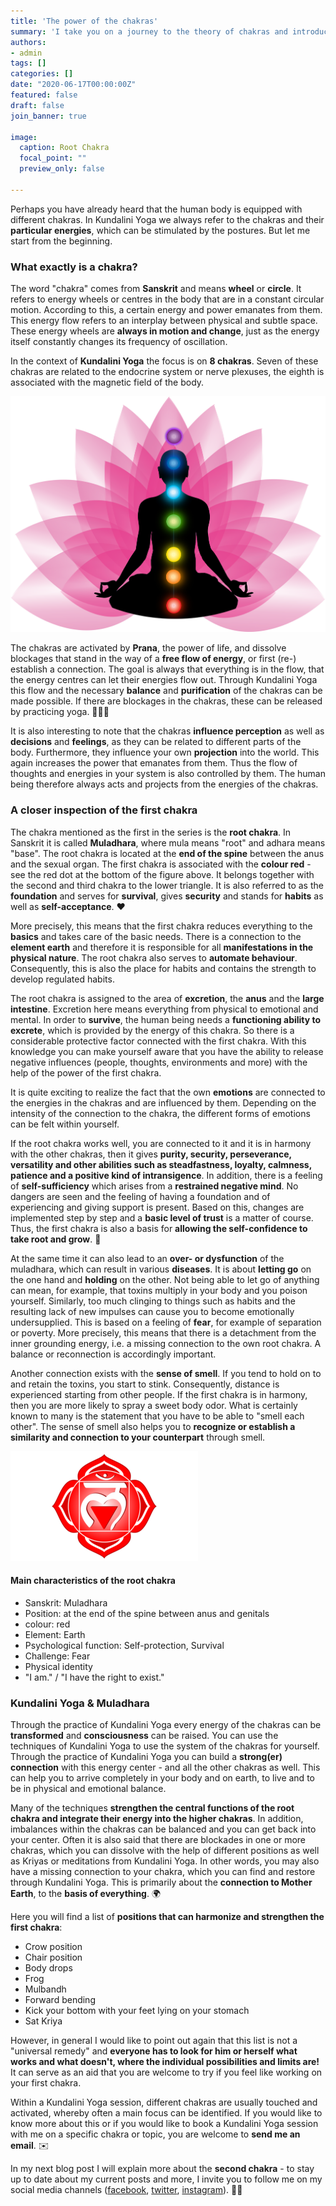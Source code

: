 ```yaml
---
title: 'The power of the chakras'
summary: 'I take you on a journey to the theory of chakras and introduce you to the first chakra "Muladhara". Be excited to get to know and understand the specific energy that this chakra produces.'
authors: 
- admin
tags: []
categories: []
date: "2020-06-17T00:00:00Z"
featured: false
draft: false
join_banner: true

image:
  caption: Root Chakra
  focal_point: ""
  preview_only: false

---
```


Perhaps you have already heard that the human body is equipped with different chakras. In Kundalini Yoga we always refer to the chakras and their **particular energies**, which can be stimulated by the postures. But let me start from the beginning. 

### What exactly is a chakra?

The word "chakra" comes from **Sanskrit** and means **wheel** or **circle**. It refers to energy wheels or centres in the body that are in a constant circular motion. According to this, a certain energy and power emanates from them. This energy flow refers to an interplay between physical and subtle space. These energy wheels are **always in motion and change**, just as the energy itself constantly changes its frequency of oscillation. 

In the context of **Kundalini Yoga** the focus is on **8 chakras**. Seven of these chakras are related to the endocrine system or nerve plexuses, the eighth is associated with the magnetic field of the body.

![7 Chakras](all_chakras_neutral.png)

The chakras are activated by **Prana**, the power of life, and dissolve blockages that stand in the way of a **free flow of energy**, or first (re-) establish a connection. The goal is always that everything is in the flow, that the energy centres can let their energies flow out. Through Kundalini Yoga this flow and the necessary **balance** and **purification** of the chakras can be made possible. If there are blockages in the chakras, these can be released by practicing yoga. 🧘🏽‍♂️

It is also interesting to note that the chakras **influence perception** as well as **decisions** and **feelings**, as they can be related to different parts of the body. Furthermore, they influence your own **projection** into the world. This again increases the power that emanates from them. Thus the flow of thoughts and energies in your system is also controlled by them. The human being therefore always acts and projects from the energies of the chakras. 

### A closer inspection of the first chakra

The chakra mentioned as the first in the series is the **root chakra**. In Sanskrit it is called **Muladhara**, where mula means "root" and adhara means "base". The root chakra is located at the **end of the spine** between the anus and the sexual organ. The first chakra is associated with the **colour red** - see the red dot at the bottom of the figure above. It belongs together with the second and third chakra to the lower triangle. 
It is also referred to as the **foundation** and serves for **survival**, gives **security** and stands for **habits** as well as **self-acceptance**. ❤️

More precisely, this means that the first chakra reduces everything to the **basics** and takes care of the basic needs. There is a connection to the **element earth** and therefore it is responsible for all **manifestations in the physical nature**.
The root chakra also serves to **automate behaviour**. Consequently, this is also the place for habits and contains the strength to develop regulated habits. 

The root chakra is assigned to the area of **excretion**, the **anus** and the **large intestine**. Excretion here means everything from physical to emotional and mental. 
In order to **survive**, the human being needs a **functioning ability to excrete**, which is provided by the energy of this chakra. So there is a considerable protective factor connected with the first chakra. With this knowledge you can make yourself aware that you have the ability to release negative influences (people, thoughts, environments and more) with the help of the power of the first chakra.

It is quite exciting to realize the fact that the own **emotions** are connected to the energies in the chakras and are influenced by them. Depending on the intensity of the connection to the chakra, the different forms of emotions can be felt within yourself. 

If the root chakra works well, you are connected to it and it is in harmony with the other chakras, then it gives **purity, security, perseverance, versatility and other abilities such as steadfastness, loyalty, calmness, patience and a positive kind of intransigence**. In addition, there is a feeling of **self-sufficiency** which arises from a **restrained negative mind**. No dangers are seen and the feeling of having a foundation and of experiencing and giving support is present. Based on this, changes are implemented step by step and a **basic level of trust** is a matter of course. Thus, the first chakra is also a basis for **allowing the self-confidence to take root and grow**. 🌱

At the same time it can also lead to an **over- or dysfunction** of the muladhara, which can result in various **diseases**. It is about **letting go** on the one hand and **holding** on the other. Not being able to let go of anything can mean, for example, that toxins multiply in your body and you poison yourself. Similarly, too much clinging to things such as habits and the resulting lack of new impulses can cause you to become emotionally undersupplied. This is based on a feeling of **fear**, for example of separation or poverty. More precisely, this means that there is a detachment from the inner grounding energy, i.e. a missing connection to the own root chakra. 
A balance or reconnection is accordingly important.

Another connection exists with the **sense of smell**. If you tend to hold on to and retain the toxins, you start to stink. Consequently, distance is experienced starting from other people. If the first chakra is in harmony, then you are more likely to spray a sweet body odor. What is certainly known to many is the statement that you have to be able to "smell each other". The sense of smell also helps you to **recognize or establish a similarity and connection to your counterpart** through smell. 

![root-chakra](root_chakra_2.png)

#### Main characteristics of the root chakra

- Sanskrit: Muladhara
- Position: at the end of the spine between anus and genitals
- colour: red
- Element: Earth
- Psychological function: Self-protection, Survival
- Challenge: Fear
- Physical identity
- "I am." / "I have the right to exist."

### Kundalini Yoga & Muladhara

Through the practice of Kundalini Yoga every energy of the chakras can be **transformed** and **consciousness** can be raised. You can use the techniques of Kundalini Yoga to use the system of the chakras for yourself. 
Through the practice of Kundalini Yoga you can build a **strong(er) connection** with this energy center - and all the other chakras as well. This can help you to arrive completely in your body and on earth, to live and to be in physical and emotional balance. 

Many of the techniques **strengthen the central functions of the root chakra and integrate their energy into the higher chakras**. In addition, imbalances within the chakras can be balanced and you can get back into your center. Often it is also said that there are blockades in one or more chakras, which you can dissolve with the help of different positions as well as Kriyas or meditations from Kundalini Yoga. In other words, you may also have a missing connection to your chakra, which you can find and restore through Kundalini Yoga. This is primarily about the **connection to Mother Earth**, to the **basis of everything**. 🌍

Here you will find a list of **positions that can harmonize and strengthen the first chakra**:

- Crow position
- Chair position
- Body drops
- Frog
- Mulbandh
- Forward bending
- Kick your bottom with your feet lying on your stomach
- Sat Kriya

However, in general I would like to point out again that this list is not a "universal remedy" and **everyone has to look for him or herself what works and what doesn't, where the individual possibilities and limits are!** It can serve as an aid that you are welcome to try if you feel like working on your first chakra. 

Within a Kundalini Yoga session, different chakras are usually touched and activated, whereby often a main focus can be identified. If you would like to know more about this or if you would like to book a Kundalini Yoga session with me on a specific chakra or topic, you are welcome to **send me an email**. ✉️

In my next blog post I will explain more about the **second chakra** - to stay up to date about my current posts and more, I invite you to follow me on my social media channels ([facebook](https://www.facebook.com/ruhahealing), [twitter](https://twitter.com/ruhahealing), [instagram](https://www.instagram.com/ruhahealing)). 🙏🏽

